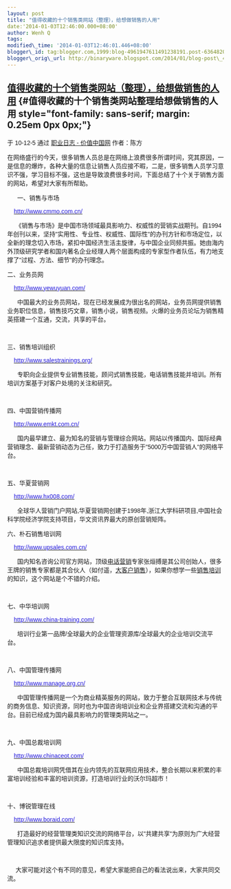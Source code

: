 ```yaml
--- 
layout: post 
title: "值得收藏的十个销售类网站（整理），给想做销售的人用" 
date:'2014-01-03T12:46:00.000+08:00' 
author: Wenh Q
tags:
modified\_time: '2014-01-03T12:46:01.446+08:00' 
blogger\_id: tag:blogger.com,1999:blog-4961947611491238191.post-6364820984167557234
blogger\_orig\_url: http://binaryware.blogspot.com/2014/01/blog-post\_4640.html
---
```

<div dir="ltr">

[值得收藏的十个销售类网站（整理），给想做销售的人用](http://www.chinavalue.net/Blog/561502.aspx) {#值得收藏的十个销售类网站整理给想做销售的人用 style="font-family: sans-serif; margin: 0.25em 0px 0px;"}
------------------------------------------------------------------------------------------------

<div style="font-family: sans-serif; margin-bottom: 0.5em;">

于 10-12-5 通过 [职业日志 -
价值中国网](http://www.chinavalue.net/Blog/) 作者：陈方

</div>



<div style="font-family: sans-serif;">

在网络盛行的今天，很多销售人员总是在网络上浪费很多所谓时间，究其原因，一是信息的爆炸，各种大量的信息让销售人员应接不暇，二是，很多销售人员学习意识不强，学习目标不强，这也是导致浪费很多时间，下面总结了十个关于销售方面的网站，希望对大家有所帮助。



      一、销售与市场

    [<span
style="color: #261cdc;">http://www.cmmo.com.cn/</span>](http://www.cmmo.com.cn/)

    
《销售与市场》是中国市场领域最具影响力、权威性的营销实战期刊。自1994年创刊以来，坚持"实用性、专业性、权威性、国际性"的办刊方针和市场定位，以全新的理念切入市场，紧扣中国经济生活主旋律，与中国企业同频共振。她由海内外顶级研究学者和国内著名企业经理人两个层面构成的专家型作者队伍，有力地支撑了"过程、方法、细节"的办刊理念。



二、业务员网

    [<span
style="color: #261cdc;">http://www.yewuyuan.com/</span>](http://www.yewuyuan.com/)

     
中国最大的业务员网站，现在已经发展成为很出名的网站，业务员网提供销售业务职位信息，销售技巧文章，销售小说，销售视频。火爆的业务员论坛为销售精英搭建一个互通，交流，共享的平台。

   

三、销售培训组织

    [<span
style="color: #261cdc;">http://www.salestrainings.org/</span>](http://www.salestrainings.org/)

     
专职向企业提供专业销售技能，顾问式销售技能，电话销售技能并培训。所有培训方案基于对客户处境的关注和研究。

 

四、中国营销传播网

    [<span
style="color: #261cdc;">http://www.emkt.com.cn/</span>](http://www.emkt.com.cn/)

     
国内最早建立、最为知名的营销与管理综合网站。网站以传播国内、国际经典营销理念、最新营销动态为己任，致力于打造服务于"5000万中国营销人"的网络平台。

 

五、华夏营销网

    [<span
style="color: #261cdc;">http://www.hx008.com/</span>](http://www.hx008.com/)

     
全球华人营销门户网站,华夏营销网创建于1998年,浙江大学科研项目,中国社会科学院经济学院支持项目，华文资讯界最大的原创营销矩阵。



六、朴石销售培训网

    [<span
style="color: #261cdc;">http://www.upsales.com.cn/</span>](http://www.upsales.com.cn/)

     
国内知名咨询公司官方网站，顶级[电话营销](http://www.upsales.com.cn/)专家张烜搏是其公司创始人，很多王牌的销售专家都是其合伙人（如付遥，[大客户销售](http://www.upsales.com.cn/)），如果你想学一些[销售培训](http://www.upsales.com.cn/)的知识，这个网站是个不错的介绍。

   

七、中华培训网

    [<span
style="color: #261cdc;">http://www.china-training.com/</span>](http://www.china-training.com/)

     
培训行业第一品牌/全球最大的企业管理资源库/全球最大的企业培训交流平台。

   

八、中国管理传播网

    [<span
style="color: #261cdc;">http://www.manage.org.cn/</span>](http://www.manage.org.cn/)

     
中国管理传播网是一个为商业精英服务的网站，致力于整合互联网技术与传统的商务信息、知识资源，同时也为中国咨询培训业和企业界搭建交流和沟通的平台。目前已经成为国内最具影响力的管理类网站之一。

  

九、中国总裁培训网 

    [<span
style="color: #261cdc;">http://www.chinaceot.com/</span>](http://www.chinaceot.com/)

     
中国总裁培训网凭借其在业内领先的互联网应用技术，整合长期以来积累的丰富培训经验和丰富的培训资源，打造培训行业的沃尔玛超市！

   

十、博锐管理在线

    [<span
style="color: #261cdc;">http://www.boraid.com/</span>](http://www.boraid.com/)

     
打造最好的经营管理类知识交流的网络平台，以"共建共享"为原则为广大经营管理知识追求者提供最大限度的知识库支持。

   

    
大家可能对这个有不同的意见，希望大家能把自己的看法说出来，大家共同交流。



 

</div>

</div>
